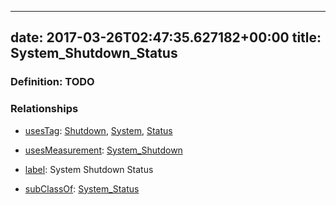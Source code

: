 
---
date: 2017-03-26T02:47:35.627182+00:00
title: System_Shutdown_Status
---
### Definition: TODO

### Relationships

* [usesTag](https://brickschema.org/schema/1.0/BrickFrame#usesTag): [Shutdown](https://brickschema.org/schema/1.0/BrickTag#Shutdown), [System](https://brickschema.org/schema/1.0/BrickTag#System), [Status](https://brickschema.org/schema/1.0/BrickTag#Status)

* [usesMeasurement](https://brickschema.org/schema/1.0/BrickFrame#usesMeasurement): [System_Shutdown](https://brickschema.org/schema/1.0/Brick#System_Shutdown)

* [label](http://www.w3.org/2000/01/rdf-schema#label): System Shutdown Status

* [subClassOf](http://www.w3.org/2000/01/rdf-schema#subClassOf): [System_Status](https://brickschema.org/schema/1.0/Brick#System_Status)
